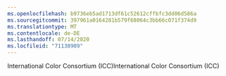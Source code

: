 ```yaml
---
ms.openlocfilehash: b9736eb5ad1713df61c52612cffbfc3dd06d586a
ms.sourcegitcommit: 397961a0164281b579f68064c3bb66c071f374d9
ms.translationtype: MT
ms.contentlocale: de-DE
ms.lasthandoff: 07/14/2020
ms.locfileid: "71138909"
---
```

<span data-ttu-id="7b203-101">International Color Consortium (ICC)</span><span class="sxs-lookup"><span data-stu-id="7b203-101">International Color Consortium (ICC)</span></span>